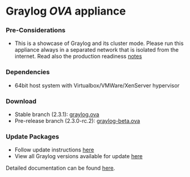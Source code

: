Graylog *OVA* appliance
=======================

### Pre-Considerations

  * This is a showcase of Graylog and its cluster mode. Please run this appliance always in a separated network that is isolated from the internet.
    Read also the production readiness [notes](http://docs.graylog.org/en/latest/pages/installation/virtual_machine_appliances.html#production-readiness)

### Dependencies

  * 64bit host system with Virtualbox/VMWare/XenServer hypervisor

### Download

  * Stable branch (2.3.1): [graylog.ova](https://packages.graylog2.org/releases/graylog-omnibus/ova/graylog-2.3.1-3.ova)
  * Pre-release branch (2.3.0-rc.2): [graylog-beta.ova](https://packages.graylog2.org/releases/graylog-omnibus/ova/graylog-pre-2.3.0-rc.2-2.ova)

### Update Packages

  * Follow update instructions [here](http://docs.graylog.org/en/2.0/pages/configuration/graylog_ctl.html#upgrade-graylog)
  * View all Graylog versions available for update [here](https://packages.graylog2.org/appliances/ubuntu)

  
Detailed documentation can be found [here](http://docs.graylog.org/en/latest/pages/installation/virtual_machine_appliances.html).
